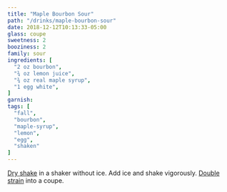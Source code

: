 ```yaml
---
title: "Maple Bourbon Sour"
path: "/drinks/maple-bourbon-sour"
date: 2018-12-12T10:13:33-05:00
glass: coupe
sweetness: 2
booziness: 2
family: sour
ingredients: [
  "2 oz bourbon",
  "¾ oz lemon juice",
  "¾ oz real maple syrup",
  "1 egg white",
]
garnish:
tags: [
  "fall",
  "bourbon",
  "maple-syrup",
  "lemon",
  "egg",
  "shaken"
]
---
```


[Dry shake](/techniques/shaking/#dry-shaking) in a shaker without ice. Add ice and shake vigorously. [Double strain](/techniques/straining/#double-straining) into a coupe.
